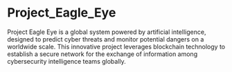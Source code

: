 # Project_Eagle_Eye
Project Eagle Eye is a global system powered by artificial intelligence, designed to predict cyber threats and monitor potential dangers on a worldwide scale. This innovative project leverages blockchain technology to establish a secure network for the exchange of information among cybersecurity intelligence teams globally.

